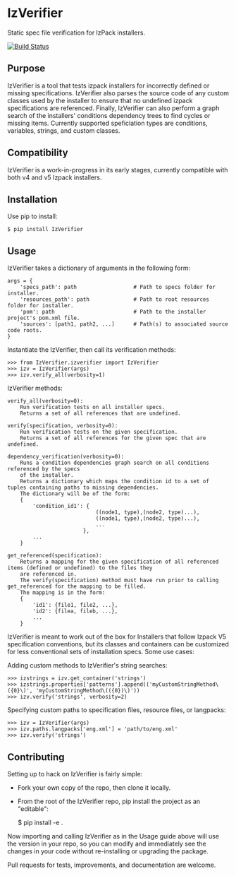 IzVerifier
==========

Static spec file  verification for IzPack installers.

[![Build Status](https://drone.io/github.com/izv/IzVerifier/status.png)](https://drone.io/github.com/izv/IzVerifier/latest)

Purpose
-------

IzVerifier is a tool that tests izpack installers for incorrectly defined or missing specifications. IzVerifier also 
parses the source code of any custom classes used by the installer to ensure that no undefined izpack specifications 
are referenced. Finally, IzVerifier can also perform a graph search of the installers' conditions dependency trees to 
find cycles or missing items. Currently supported speficiation types are conditions, variables, strings, and custom 
classes.

Compatibility
-------------

IzVerifier is a work-in-progress in its early stages, currently compatible with both v4 and v5 Izpack installers. 

Installation
------------

Use pip to install:

    $ pip install IzVerifier

Usage
-----

IzVerifier takes a dictionary of arguments in the following form:

    args = {
        'specs_path': path                  # Path to specs folder for installer.
        'resources_path': path              # Path to root resources folder for installer.
        'pom': path                         # Path to the installer project's pom.xml file.
        'sources': [path1, path2, ...]      # Path(s) to associated source code roots.
    }

Instantiate the IzVerifier, then call its verification methods:

    >>> from IzVerifier.izverifier import IzVerifier
    >>> izv = IzVerifier(args)
    >>> izv.verify_all(verbosity=1)

IzVerifier methods:

    verify_all(verbosity=0):
        Run verification tests on all installer specs.
        Returns a set of all references that are undefined.

    verify(specification, verbosity=0):
        Run verification tests on the given specification.
        Returns a set of all references for the given spec that are undefined.

    dependency_verification(verbosity=0):
        Runs a condition dependencies graph search on all conditions referenced by the specs
        of the installer.
        Returns a dictionary which maps the condition id to a set of tuples containing paths to missing dependencies.
        The dictionary will be of the form:
        {
            'condition_id1': {
                                ((node1, type),(node2, type)...),
                                ((node1, type),(node2, type)...),
                                ...
                            },
            ...
        }

    get_referenced(specification):
        Returns a mapping for the given specification of all referenced items (defined or undefined) to the files they 
        are referenced in.
        The verify(specification) method must have run prior to calling get_referenced for the mapping to be filled.
        The mapping is in the form:
        {
            'id1': {file1, file2, ...},
            'id2': {filea, fileb, ...},
            ...
        }


IzVerifier is meant to work out of the box for Installers that follow Izpack V5 specification conventions, but its 
classes and containers can be customized for less conventional sets of installation specs. Some use cases:
    
Adding custom methods to IzVerifier's string searches:

    >>> izstrings = izv.get_container('strings')
    >>> izstrings.properties['patterns'].append(('myCustomStringMethod\({0}\)', 'myCustomStringMethod\(({0})\)'))
    >>> izv.verify('strings', verbosity=2)
   
Specifying custom paths to specification files, resource files, or langpacks:
 
    >>> izv = IzVerifier(args)
    >>> izv.paths.langpacks['eng.xml'] = 'path/to/eng.xml'
    >>> izv.verify('strings')


Contributing
------------

Setting up to hack on IzVerifier is fairly simple:

 + Fork your own copy of the repo, then clone it locally.
 + From the root of the IzVerifier repo, pip install the project as an "editable":


    $ pip install -e .

 Now importing and calling IzVerifier as in the Usage guide above will use the version in your repo, so you can modify 
 and immediately see the changes in your code without re-installing or upgrading the package.
 
 Pull requests for tests, improvements, and documentation are welcome.
